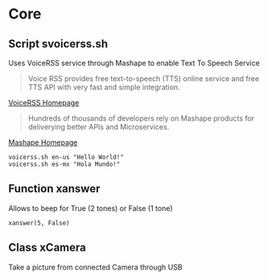 Core
==

## Script svoicerss.sh

Uses VoiceRSS service through Mashape to enable Text To Speech Service

> Voice RSS provides free text-to-speech (TTS) online service and free TTS API with very fast and simple integration.

[VoiceRSS Homepage](http://www.voicerss.org/)

> Hundreds of thousands of developers rely on Mashape products for deliverying better APIs and Microservices.

[Mashape Homepage](https://www.mashape.com/)


    voicerss.sh en-us "Hello World!"
    voicerss.sh es-mx "Hola Mundo!"


## Function xanswer

Allows to beep for True (2 tones) or False (1 tone)

    xanswer(5, False)

## Class xCamera

Take a picture from connected Camera through USB